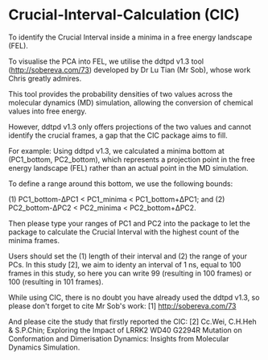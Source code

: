 # Crucial-Interval-Calculation (CIC)
To identify the Crucial Interval inside a minima in a free energy landscape (FEL).

To visualise the PCA into FEL, we utilise the ddtpd v1.3 tool (http://sobereva.com/73) developed by Dr Lu Tian (Mr Sob), whose work Chris greatly admires. 

This tool provides the probability densities of two values across the molecular dynamics (MD) simulation, allowing the conversion of chemical values into free energy.

However, ddtpd v1.3 only offers projections of the two values and cannot identify the crucial frames, a gap that the CIC package aims to fill.

For example:
Using ddtpd v1.3, we calculated a minima bottom at (PC1_bottom, PC2_bottom), which represents a projection point in the free energy landscape (FEL) rather than an actual point in the MD simulation. 

To define a range around this bottom, we use the following bounds: 

(1) PC1_bottom-ΔPC1 < PC1_minima < PC1_bottom+ΔPC1; and 
(2) PC2_bottom-ΔPC2 < PC2_minima < PC2_bottom+ΔPC2. 

Then please type your ranges of PC1 and PC2 into the package to let the package to calculate the Crucial Interval with the highest count of the minima frames.

Users should set the (1) length of their interval and (2) the range of your PCs. 
In this study [2], we aim to identy an interval of 1 ns, equal to 100 frames in this study, so here you can write 99 (resulting in 100 frames) or 100 (resulting in 101 frames). 


While using CIC, there is no doubt you have already used the ddtpd v1.3, so please don't forget to cite Mr Sob's work: [1] http://sobereva.com/73

And please cite the study that firstly reported the CIC: [2] Cc.Wei, C.H.Heh & S.P.Chin; Exploring the Impact of LRRK2 WD40 G2294R Mutation on Conformation and Dimerisation Dynamics: Insights from Molecular Dynamics Simulation.
